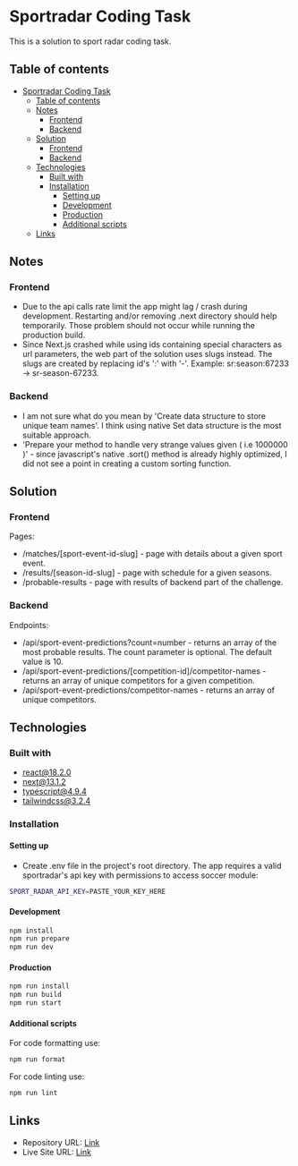 # Sportradar Coding Task

This is a solution to sport radar coding task.

## Table of contents

- [Sportradar Coding Task](#sportradar-coding-task)
  - [Table of contents](#table-of-contents)
  - [Notes](#notes)
    - [Frontend](#frontend)
    - [Backend](#backend)
  - [Solution](#solution)
    - [Frontend](#frontend-1)
    - [Backend](#backend-1)
  - [Technologies](#technologies)
    - [Built with](#built-with)
    - [Installation](#installation)
      - [Setting up](#setting-up)
      - [Development](#development)
      - [Production](#production)
      - [Additional scripts](#additional-scripts)
  - [Links](#links)

## Notes

### Frontend

- Due to the api calls rate limit the app might lag / crash during development. Restarting and/or removing .next directory should help temporarily. Those problem should not occur while running the production build.
- Since Next.js crashed while using ids containing special characters as url parameters, the web part of the solution uses slugs instead. The slugs are created by replacing id's ':' with '-'. Example: sr:season:67233 -> sr-season-67233.

### Backend

- I am not sure what do you mean by 'Create data structure to store unique team names'. I think using native Set data structure is the most suitable approach.
- 'Prepare your method to handle very strange values given ( i.e 1000000 )' - since javascript's native .sort() method is already highly optimized, I did not see a point in creating a custom sorting function.

## Solution

### Frontend

Pages:

- /matches/[sport-event-id-slug] - page with details about a given sport event.
- /results/[season-id-slug] - page with schedule for a given seasons.
- /probable-results - page with results of backend part of the challenge.

### Backend

Endpoints:

- /api/sport-event-predictions?count=number - returns an array of the most probable results. The count parameter is optional. The default value is 10.
- /api/sport-event-predictions/[competition-id]/competitor-names - returns an array of unique competitors for a given competition.
- /api/sport-event-predictions/competitor-names - returns an array of unique competitors.

## Technologies

### Built with

- react@18.2.0
- next@13.1.2
- typescript@4.9.4
- tailwindcss@3.2.4

### Installation

#### Setting up

- Create .env file in the project's root directory. The app requires a valid sportradar's api key with permissions to access soccer module:

```bash
SPORT_RADAR_API_KEY=PASTE_YOUR_KEY_HERE
```

#### Development

```bash
npm install
npm run prepare
npm run dev
```

#### Production

```bash
npm run install
npm run build
npm run start
```

#### Additional scripts

For code formatting use:

```bash
npm run format
```

For code linting use:

```bash
npm run lint
```

## Links

- Repository URL: [Link](https://github.com/sz7kow/sportradar-coding-task)
- Live Site URL: [Link](https://sport-radar-coding-task.sz7kow.com/)
